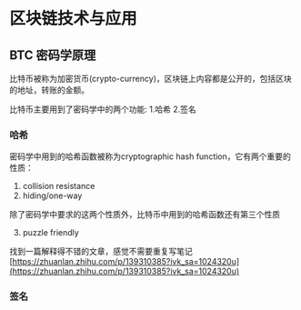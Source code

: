 # 区块链技术与应用

## BTC 密码学原理

比特币被称为加密货币(crypto-currency)，区块链上内容都是公开的，包括区块的地址，转账的金额。

比特币主要用到了密码学中的两个功能: 1.哈希 2.签名

### 哈希

密码学中用到的哈希函数被称为cryptographic hash function，它有两个重要的性质：

1. collision resistance
2. hiding/one-way

除了密码学中要求的这两个性质外，比特币中用到的哈希函数还有第三个性质

3. puzzle friendly

找到一篇解释得不错的文章，感觉不需要重复写笔记 [https://zhuanlan.zhihu.com/p/139310385?ivk_sa=1024320u](https://zhuanlan.zhihu.com/p/139310385?ivk_sa=1024320u)

### 签名
